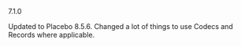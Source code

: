 7.1.0

Updated to Placebo 8.5.6. Changed a lot of things to use Codecs and Records where applicable.
